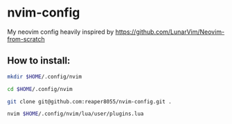 # nvim-config
My neovim config heavily inspired by https://github.com/LunarVim/Neovim-from-scratch

## How to install:

```sh
mkdir $HOME/.config/nvim
```

```sh
cd $HOME/.config/nvim
```

```sh
git clone git@github.com:reaper8055/nvim-config.git .
```

```sh
nvim $HOME/.config/nvim/lua/user/plugins.lua
```

